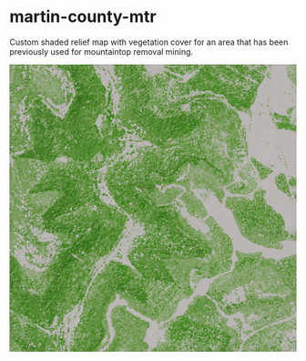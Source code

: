 # martin-county-mtr
Custom shaded relief map with vegetation cover for an area that has been previously used for mountaintop removal mining. 

![Former mining site in Martin County, KY](ndviBlender.png)